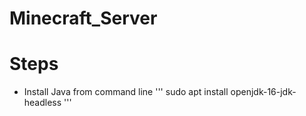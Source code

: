# Minecraft_Server

# Steps
- Install Java from command line
'''
sudo apt install openjdk-16-jdk-headless
'''
